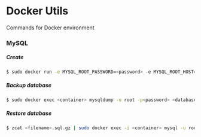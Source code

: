 # Docker Utils
Commands for Docker environment

### MySQL

##### Create
```bash
$ sudo docker run -e MYSQL_ROOT_PASSWORD=<password> -e MYSQL_ROOT_HOST=% -p <port>:3306 -d mysql/mysql-server --default-authentication-plugin=mysql_native_password --character-set-server=utf8 --collation-server=utf8_unicode_ci
```

##### Backup database
```bash
$ sudo docker exec <container> mysqldump -u root -p<password> <database> | gzip > <filename>.sql.gz
```

##### Restore database
```bash
$ zcat <filename>.sql.gz | sudo docker exec -i <container> mysql -u root -p<password> <database>
```
